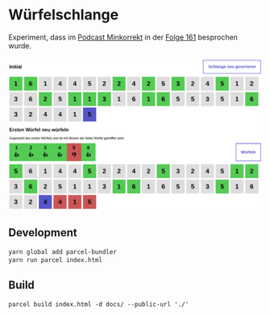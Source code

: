 # Würfelschlange

Experiment, dass im [Podcast Minkorrekt](http://minkorrekt.de) in der [Folge 161](http://minkorrekt.de/minkorrekt-folge-161-gesichtswurst/) besprochen wurde.

![Screenshot](images/screenshot.png)

## Development

```
yarn global add parcel-bundler
yarn run parcel index.html
```

## Build

```
parcel build index.html -d docs/ --public-url './'
```
